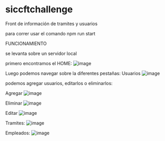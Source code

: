 # siccftchallenge
Front de información de tramites y usuarios

para correr usar el comando  npm run start

FUNCIONAMIENTO

se levanta sobre un servidor local

primero encontramos el HOME:
![image](https://user-images.githubusercontent.com/68881279/213285319-9dd2a2a7-626b-4c36-9605-700e448d124b.png)

Luego podemos navegar sobre la diferentes pestañas:
Usuarios
![image](https://user-images.githubusercontent.com/68881279/213285436-c4599b70-5c5d-4088-8dfe-6266d34b39eb.png)

podemos agregar usuarios, editarlos o eliminarlos:

Agregar
![image](https://user-images.githubusercontent.com/68881279/213285628-2db49b9f-3913-4417-a2b0-6cce698c1bdc.png)

Eliminar
![image](https://user-images.githubusercontent.com/68881279/213285579-6102e331-6109-4255-8652-5cd6d3744b22.png)

Editar
![image](https://user-images.githubusercontent.com/68881279/213285708-a2212a59-ac5c-4266-b35f-3688a88caf93.png)

Tramites:
![image](https://user-images.githubusercontent.com/68881279/213285791-d312e104-7950-4240-b1db-bd393c61bffe.png)

Empleados:
![image](https://user-images.githubusercontent.com/68881279/213285842-86da1c0a-911a-4e74-85ae-b322546e9062.png)
